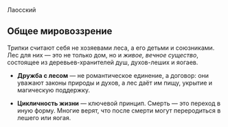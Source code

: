 Лаосский
## Общее мировоззрение

Трипки считают себя не хозяевами леса, а его детьми и союзниками. Лес для них — это не только дом, но и _живое, вечное существо_, состоящее из деревьев-хранителей душ, духов-леших и яогаев.

- **Дружба с лесом** — не романтическое единение, а договор: они уважают законы природы и духов, а лес даёт им пищу, укрытие и магическую поддержку.
    
- **Цикличность жизни** — ключевой принцип. Смерть — это переход в иную форму. Многие верят, что после смерти могут переродиться в лешего или яогая.